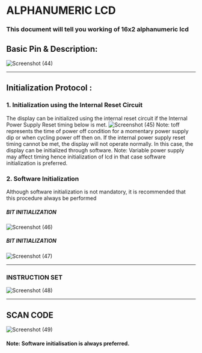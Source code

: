 # ALPHANUMERIC LCD
### This document will tell you working of 16x2 alphanumeric lcd
## Basic Pin & Description:

![Screenshot (44)](https://user-images.githubusercontent.com/64007722/79751921-0b090c80-8331-11ea-962b-6391bb9b8514.png)
___
## Initialization Protocol :
### 1. Initialization using the Internal Reset Circuit
The display can be initialized using the internal reset circuit if the Internal Power Supply Reset timing
below is met.
![Screenshot (45)](https://user-images.githubusercontent.com/64007722/79752142-7226c100-8331-11ea-8d55-016ab9e71813.png)
Note: toff represents the time of power off condition for a momentary power supply dip or when cycling power
off then on.
 If the internal power supply reset timing cannot be met, the display will not operate normally. In this case,
 the display can be initialized through software.
Note: Variable power supply may affect timing hence initialization of lcd in that case software initialization is
 preferred.
 
 ### 2. Software Initialization
Although software initialization is not mandatory, it is recommended that this procedure always be
performed


  ##### BIT INITIALIZATION

![Screenshot (46)](https://user-images.githubusercontent.com/64007722/79752754-6c7dab00-8332-11ea-8c36-4fe9da7d4f56.png)


  ##### BIT INITIALIZATION

![Screenshot (47)](https://user-images.githubusercontent.com/64007722/79753065-f0379780-8332-11ea-9288-62bda9543200.png)
___

### INSTRUCTION SET
![Screenshot (48)](https://user-images.githubusercontent.com/64007722/79753153-19f0be80-8333-11ea-9b3a-76152e6289c1.png)
___

## SCAN CODE 
![Screenshot (49)](https://user-images.githubusercontent.com/64007722/79753287-486e9980-8333-11ea-96e2-b0554f8e18db.png)
#### Note: Software initialisation is always preferred.

